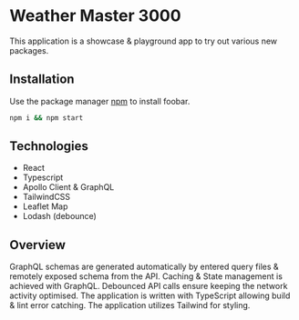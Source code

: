 # Weather Master 3000

This application is a showcase & playground app to try out various new packages.

## Installation

Use the package manager [npm](https://www.npmjs.com/) to install foobar.

```bash
npm i && npm start
```

## Technologies

- React
- Typescript
- Apollo Client & GraphQL
- TailwindCSS
- Leaflet Map
- Lodash (debounce)

## Overview

GraphQL schemas are generated automatically by entered query files & remotely exposed schema from the API. Caching & State management is achieved with GraphQL.
Debounced API calls ensure keeping the network activity optimised.
The application is written with TypeScript allowing build & lint error catching. The application utilizes Tailwind for styling.
